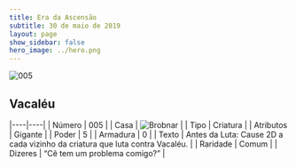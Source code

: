 ```yaml
---
title: Era da Ascensão
subtitle: 30 de maio de 2019
layout: page
show_sidebar: false
hero_image: ../hero.png
---
```


![005](https://cdn.keyforgegame.com/media/card_front/pt/435_005_RVFRC9Q6FJR_pt.png)

## Vacaléu

|----|----|
| Número | 005 |
| Casa | ![Brobnar](https://archonarcana.com/images/thumb/e/e0/Brobnar.png/22px-Brobnar.png "Brobnar") |
| Tipo | Criatura |
| Atributos | Gigante |
| Poder | 5 |
| Armadura | 0 |
| Texto | Antes da Luta: Cause 2D a cada vizinho  da criatura que luta contra Vacaléu. |
| Raridade | Comum |
| Dizeres | “Cê tem um problema comigo?” |
